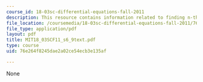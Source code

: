 ```yaml
---
course_id: 18-03sc-differential-equations-fall-2011
description: This resource contains information related to finding n-th roots.
file_location: /coursemedia/18-03sc-differential-equations-fall-2011/76e264f8245dae2a02ce54ecb3e135af_MIT18_03SCF11_s6_9text.pdf
file_type: application/pdf
layout: pdf
title: MIT18_03SCF11_s6_9text.pdf
type: course
uid: 76e264f8245dae2a02ce54ecb3e135af

---
```

None